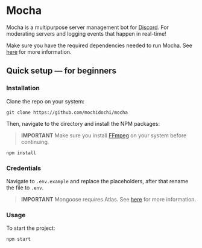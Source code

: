 # Mocha

Mocha is a multipurpose server management bot for [Discord](https://discord.com/company). For moderating servers and logging events that happen in real-time!

Make sure you have the required dependencies needed to run Mocha. See [here](https://discordjs.guide/preparations/) for more information.

## Quick setup &mdash; for beginners

### Installation

Clone the repo on your system:

    git clone https://github.com/mochidochi/mocha

Then, navigate to the directory and install the NPM packages:

> **IMPORTANT**
Make sure you install [FFmpeg](https://ffmpeg.org/) on your system before continuing.


    npm install
    
### Credentials
Navigate to `.env.example` and replace the placeholders, after that rename the file to `.env`.

> **IMPORTANT**
Mongoose requires Atlas. See [here](https://www.mongodb.com/docs/manual/reference/connection-string/) for more information.

### Usage
To start the project:

    npm start
